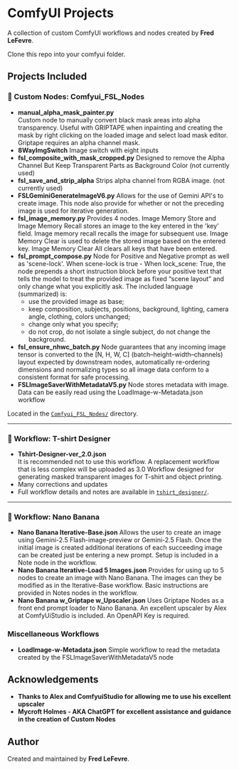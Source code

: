 # ComfyUI Projects

A collection of custom ComfyUI workflows and nodes created by **Fred LeFevre**.

Clone this repo into your comfyui folder.

## Projects Included

### 🧩 Custom Nodes: Comfyui_FSL_Nodes
- **manual_alpha_mask_painter.py**  
  Custom node to manually convert black mask areas into alpha transparency.  Useful with GRIPTAPE when inpainting and creating the mask by right clicking on the loaded image and select load mask editor.  Griptape requires an alpha channel mask.
- **8WayImgSwitch**
  Image switch with eight inputs
- **fsl_composite_with_mask_cropped.py**
  Designed to remove the Alpha Channel But Keep Transparent Parts as Background Color (not currently used)
- **fsl_save_and_strip_alpha**
  Strips alpha channel from RGBA image.  (not currently used)
- **FSLGeminiGenerateImageV6.py**
  Allows for the use of Gemini API's to create image.  This node also provide for whether or not the preceding image is used for iterative generation.
- **fsl_image_memory.py**
  Provides 4 nodes.  Image Memory Store and Image Memory Recall stores an image to the key entered in the 'key' field.  Image memory recall recalls the image for subsequent use.  Image Memory Clear is used to delete the stored image based on the entered key.  Image Memory Clear All clears all keys that have been entered.
- **fsl_prompt_compose.py**
  Node for Positive and Negative prompt as well as 'scene-lock'.  When scene-lock is true -
  When lock_scene: True, the node prepends a short instruction block before your positive text that tells the model to treat the provided image as fixed “scene layout” and only change what you explicitly ask. The included language (summarized) is:
    - use the provided image as base;
    - keep composition, subjects, positions, background, lighting, camera angle, clothing, colors unchanged;
    - change only what you specify;
    - do not crop, do not isolate a single subject, do not change the background.
- **fsl_ensure_nhwc_batch.py**
  Node guarantees that any incoming image tensor is converted to the [N, H, W, C] (batch–height–width–channels) layout expected by downstream nodes, automatically re-ordering dimensions and normalizing types so all image data conform to a consistent format for safe processing.
- **FSLImageSaverWithMetadataV5.py**
  Node stores metadata with image.  Data can be easily read using the LoadImage-w-Metadata.json workflow

Located in the [`Comfyui_FSL_Nodes/`](https://github.com/fredlef/comfyui_projects/tree/main/custom_nodes/Comfyui_FSL_Nodes) directory.

---

### 🎨 Workflow: T-shirt Designer
- **Tshirt-Designer-ver_2.0.json**  
  It is recommended not to use this workflow.  A replacement workflow that is less complex will be uploaded as 3.0
  Workflow designed for generating masked transparent images for T-shirt and object printing.
- Many corrections and updates
- Full workflow details and notes are available in [`tshirt_designer/`](https://github.com/fredlef/comfyui_projects/tree/main/workflows/tshirt_designer).

---

### 🎨 Workflow: Nano Banana 
- **Nano Banana Iterative-Base.json**
  Allows the user to create an image using Gemini-2.5 Flash-image-preview or Gemini-2.5 Flash.  Once the initial image is created additional iterations of each succeeding image can be created just be entering a new prompt.  Setup is included in a Note node in the workflow.
- **Nano Banana Iterative-Load 5 Images.json**
  Provides for using up to 5 nodes to create an image with Nano Banana.  The images can they be modified as in the Iterative-Base workflow. Basic instructions are provided in Notes nodes in the workflow.
- **Nano Banana w_Griptape w_Upscaler.json**
  Uses Griptape Nodes as a front end prompt loader to Nano Banana.  An excellent upscaler by Alex at ComfyUiStudio is included.  An OpenAPI Key is required.

### Miscellaneous Workflows
- **LoadImage-w-Metadata.json**
  Simple workflow to read the metadata created by the FSLImageSaverWithMetadataV5 node

## Acknowledgements
- **Thanks to Alex and ComfyuiStudio for allowing me to use his excellent upscaler**
- **Mycroft Holmes - AKA ChatGPT for excellent assistance and guidance in the creation of Custom Nodes**

## Author

Created and maintained by **Fred LeFevre**.


